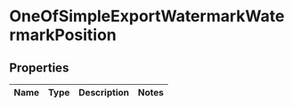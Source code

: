 # OneOfSimpleExportWatermarkWatermarkPosition

## Properties
Name | Type | Description | Notes
------------ | ------------- | ------------- | -------------
